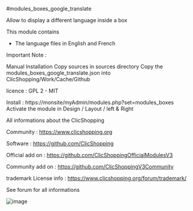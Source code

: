 #modules_boxes_google_translate

Allow to display a different language inside a box

This module contains
- The language files in English and French
  
Important Note :

Manual Installation
Copy sources in sources directory
Copy the modules_boxes_google_translate.json into ClicShopping/Work/Cache/Github

licence  : GPL 2 - MIT

Install :
https://monsite/myAdmin/modules.php?set=modules_boxes
Activate the module in Design / Layout / left & Right

All informations about the ClicShopping

 Community : https://www.clicshopping.org

 Software : https://github.com/ClicShopping

 Official add on : https://github.com/ClicShoppingOfficialModulesV3

 Community add on : https://github.com/ClicShoppingV3Community

 trademark License info : https://www.clicshopping.org/forum/trademark/ 

See forum for all informations


![image](https://github.com/ClicShoppingV3Community/modules_boxes_google_translate/blob/master/ModuleInfosJson/extrafields_admin.png)
